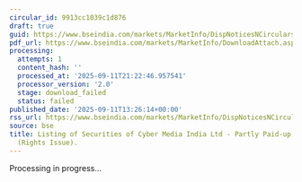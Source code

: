 ```yaml
---
circular_id: 9913cc1039c1d876
draft: true
guid: https://www.bseindia.com/markets/MarketInfo/DispNoticesNCirculars.aspx?Noticeid={A8F70800-66E6-463A-830C-3116DBA1A35D}&noticeno=20250911-75&dt=09/11/2025&icount=75&totcount=91&flag=0
pdf_url: https://www.bseindia.com/markets/MarketInfo/DownloadAttach.aspx?id=20250911-75&attachedId=
processing:
  attempts: 1
  content_hash: ''
  processed_at: '2025-09-11T21:22:46.957541'
  processor_version: '2.0'
  stage: download_failed
  status: failed
published_date: '2025-09-11T13:26:14+00:00'
rss_url: https://www.bseindia.com/markets/MarketInfo/DispNoticesNCirculars.aspx?Noticeid={A8F70800-66E6-463A-830C-3116DBA1A35D}&noticeno=20250911-75&dt=09/11/2025&icount=75&totcount=91&flag=0
source: bse
title: Listing of Securities of Cyber Media India Ltd - Partly Paid-up Equity Shares
  (Rights Issue).
---
```


Processing in progress...